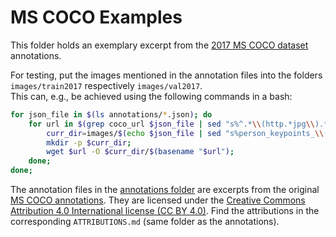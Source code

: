 MS COCO Examples
================

This folder holds an exemplary excerpt from the
[2017 MS COCO dataset](https://cocodataset.org/) annotations.

For testing, put the images mentioned in the annotation files into the folders
``images/train2017`` respectively ``images/val2017``.  
This can, e.g., be achieved using the following commands in a bash:
```bash
for json_file in $(ls annotations/*.json); do
	for url in $(grep coco_url $json_file | sed "s%^.*\\(http.*jpg\\).*$%\\1%"); do
		curr_dir=images/$(echo $json_file | sed "s%person_keypoints_\\(.*\\)\\.json%\\1%g");
		mkdir -p $curr_dir;
		wget $url -O $curr_dir/$(basename "$url");
	done;
done;
```

The annotation files in the [annotations folder](./annotations) are excerpts from the original [MS COCO annotations](https://cocodataset.org/#download).
They are licensed under the [Creative Commons Attribution 4.0 International license (CC BY 4.0)](https://creativecommons.org/licenses/by/4.0/).
Find the attributions in the corresponding ``ATTRIBUTIONS.md`` (same folder as the annotations).
